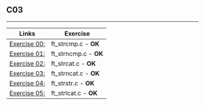 ## C03
---------------------

Links | Exercise 
---------------------------|---------------------------
[Exercise 00:](/C03/ex00/) | ft_strcmp.c - **OK**
[Exercise 01:](/C03/ex01/) | ft_strncmp.c - **OK**
[Exercise 02:](/C03/ex02/) | ft_strcat.c - **OK**
[Exercise 03:](/C03/ex03/) | ft_strncat.c - **OK**
[Exercise 04:](/C03/ex04/) | ft_strstr.c - **OK**
[Exercise 05:](/C03/ex05/) | ft_strlcat.c - **OK**
